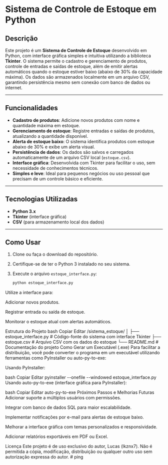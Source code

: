 # Sistema de Controle de Estoque em Python

## Descrição

Este projeto é um **Sistema de Controle de Estoque** desenvolvido em Python, com interface gráfica simples e intuitiva utilizando a biblioteca **Tkinter**. O sistema permite o cadastro e gerenciamento de produtos, controle de entradas e saídas de estoque, além de emitir alertas automáticos quando o estoque estiver baixo (abaixo de 30% da capacidade máxima). Os dados são armazenados localmente em um arquivo CSV, garantindo persistência mesmo sem conexão com banco de dados ou internet.

---

## Funcionalidades

- **Cadastro de produtos**: Adicione novos produtos com nome e quantidade máxima em estoque.  
- **Gerenciamento de estoque**: Registre entradas e saídas de produtos, atualizando a quantidade disponível.  
- **Alerta de estoque baixo**: O sistema identifica produtos com estoque abaixo de 30% e exibe um alerta visual.  
- **Persistência de dados**: Os dados são salvos e carregados automaticamente de um arquivo CSV local (`estoque.csv`).  
- **Interface gráfica**: Desenvolvida com Tkinter para facilitar o uso, sem necessidade de conhecimentos técnicos.  
- **Simples e leve**: Ideal para pequenos negócios ou uso pessoal que precisam de um controle básico e eficiente.

---

## Tecnologias Utilizadas

- **Python 3.x**  
- **Tkinter** (interface gráfica)  
- **CSV** (para armazenamento local dos dados)

---

## Como Usar

1. Clone ou faça o download do repositório.  
2. Certifique-se de ter o Python 3 instalado no seu sistema.  
3. Execute o arquivo `estoque_interface.py`:

   ```bash
   python estoque_interface.py
Utilize a interface para:

Adicionar novos produtos.

Registrar entrada ou saída de estoque.

Monitorar o estoque atual com alertas automáticos.

Estrutura do Projeto
bash
Copiar
Editar
/sistema_estoque/
│
├── estoque_interface.py    # Código-fonte do sistema com interface Tkinter
├── estoque.csv             # Arquivo CSV com os dados do estoque
└── README.md               # Documentação do projeto
Como Gerar um Executável (.exe)
Para facilitar a distribuição, você pode converter o programa em um executável utilizando ferramentas como PyInstaller ou auto-py-to-exe:

Usando PyInstaller:

bash
Copiar
Editar
pyinstaller --onefile --windowed estoque_interface.py
Usando auto-py-to-exe (interface gráfica para PyInstaller):

bash
Copiar
Editar
auto-py-to-exe
Próximos Passos e Melhorias Futuras
Adicionar suporte a múltiplos usuários com permissões.

Integrar com banco de dados SQL para maior escalabilidade.

Implementar notificações por e-mail para alertas de estoque baixo.

Melhorar a interface gráfica com temas personalizados e responsividade.

Adicionar relatórios exportáveis em PDF ou Excel.

Licença
Este projeto é de uso exclusivo do autor, Lucas (lkznx7).
Não é permitida a cópia, modificação, distribuição ou qualquer outro uso sem autorização expressa do autor.
#   p i n g  
 
